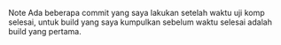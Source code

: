 Note Ada beberapa commit yang saya lakukan setelah waktu uji komp selesai, untuk build yang saya kumpulkan sebelum waktu selesai adalah build yang pertama.
